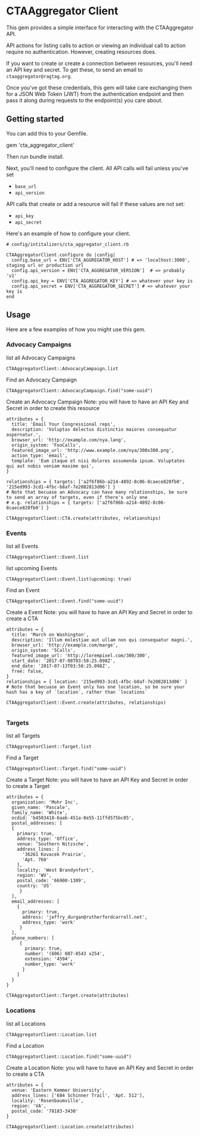 # CTAAggregator Client

This gem provides a simple interface for interacting with the CTAAggregator API.

API actions for listing calls to action or viewing an individual
call to action require no authentication.  However, creating resources does.

If you want to create or create a connection between resources, you'll need 
an API key and secret.  To get these, to send an email to 
`ctaaggregator@ragtag.org`.

Once you've got these credentials, this gem will take care exchanging them for
a JSON Web Token (JWT) from the authentication endpoint and then pass it along during
requests to the endpoint(s) you care about.

## Getting started

You can add this to your Gemfile.

gem 'cta_aggregator_client'

Then run bundle install.

Next, you'll need to configure the client.  All API calls will fail unless you've set
* `base_url` 
* `api_version`  

API calls that create or add a resource will fail if these values are not set:
* `api_key` 
* `api_secret`  

Here's an example of how to configure your client.

```
# config/intitalizers/cta_aggregator_client.rb

CTAAggregatorClient.configure do |config|
  config.base_url = ENV['CTA_AGGREGATOR_HOST'] # => 'localhost:3000', staging url or production url
  config.api_version = ENV['CTA_AGGREGATOR_VERSION']  # => probably 'v1'
  config.api_key = ENV['CTA_AGGREGATOR_KEY'] # => whatever your key is
  config.api_secret = ENV['CTA_AGGREGATOR_SECRET'] # => whatever your key is
end
```


## Usage

Here are a few examples of how you might use this gem.

### Advocacy Campaigns

list all Advocacy Campaigns
```
CTAAggregatorClient::AdvocacyCampaign.list
```

Find an Advocacy Campaign
```
CTAAggregatorClient::AdvocacyCampaign.find("some-uuid")
```

Create an Advocacy Campaign
Note: you will have to have an API Key and Secret in order to create this resource
```
attributes = {
  title: 'Email Your Congressional reps',
  description: 'Voluptas delectus distinctio maiores consequatur aspernatur.',
  browser_url: 'http://example.com/nya.lang',
  origin_system: 'FooCalls',
  featured_image_url: 'http://www.example.com/nya/300x300.png',
  action_type: 'email',
  template: 'Eum itaque et nisi dolores assumenda ipsum. Voluptates qui aut nobis veniam maxime qui',
}

relationships = { targets: ['a2f6f86b-a214-4892-8c06-8caece820fb0', '215ed993-3cd1-4fbc-b8af-7e2082813d06'] }
# Note that becuase an Advocacy can have many relationships, be sure to send an array of targets, even if there's only one
# e.g. relationships = { targets: ['a2f6f86b-a214-4892-8c06-8caece820fb0'] }

CTAAggregatorClient::CTA.create(attributes, relationships)
```


###  Events

list all Events
```
CTAAggregatorClient::Event.list
```

list upcoming Events
```
CTAAggregatorClient::Event.list(upcoming: true)
```

Find an Event
```
CTAAggregatorClient::Event.find("some-uuid")
```


Create a Event
Note: you will have to have an API Key and Secret in order to create a CTA
```
attributes = {
  title: 'March on Washington',
  description: 'Illum molestiae aut ullam non qui consequatur magni.',
  browser_url: 'http://example.com/marge',
  origin_system: '5Calls',
  featured_image_url: 'http://lorempixel.com/300/300',
  start_date: '2017-07-08T03:58:25.098Z',
  end_date: '2017-07-13T03:58:25.098Z',
  free: false,
}
relationships = { location: '215ed993-3cd1-4fbc-b8af-7e2082813d06' }
# Note that becuase an Event only has one location, so be sure your hash has a key of `location`, rather than `locations`

CTAAggregatorClient::Event.create(attributes, relationships)


```

### Targets

list all Targets
```
CTAAggregatorClient::Target.list
```

Find a Target
```
CTAAggregatorClient::Target.find("some-uuid")
```


Create a Target
Note: you will have to have an API Key and Secret in order to create a Target
```
attributes = {
  organization: 'Mohr Inc',
  given_name: 'Pascale',
  family_name: 'White',
  ocdid: 'b4503418-6aab-451a-8e55-11ffd575bc85',
  postal_addresses: [
  {
    primary: true,
    address_type: 'Office',
    venue: 'Southern Nitzsche',
    address_lines: [
      '36261 Kovacek Prairie',
      'Apt. 760'
    ],
    locality: 'West Brandynfort',
    region: 'WV',
    postal_code: '66900-1309',
    country: 'US'
     }
  ],
  email_addresses: [
    {
      primary: true,
      address: 'jeffry_durgan@rutherfordcarroll.net',
      address_type: 'work'
     }
  ],
  phone_numbers: [
     {
       primary: true,
       number: '(606) 087-8543 x254',
       extension: '4594',
       number_type: 'work'
      }
    ]
  }
}

CTAAggregatorClient::Target.create(attributes)
```

### Locations

list all Locations
```
CTAAggregatorClient::Location.list
```

Find a Location
```
CTAAggregatorClient::Location.find("some-uuid")
```


Create a Location
Note: you will have to have an API Key and Secret in order to create a CTA
```
attributes = {
  venue: 'Eastern Kemmer University',
  address_lines: ['684 Schinner Trail', 'Apt. 512'],
  locality: 'Rosenbaumville',
  region: 'VA',
  postal_code: '78183-3430'
}

CTAAggregatorClient::Location.create(attributes)
```
